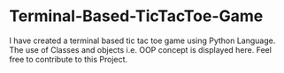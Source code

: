 # Terminal-Based-TicTacToe-Game
I have created a terminal based tic tac toe game using Python Language. The use of Classes and objects i.e. OOP concept is displayed here. Feel free to contribute to this Project.

